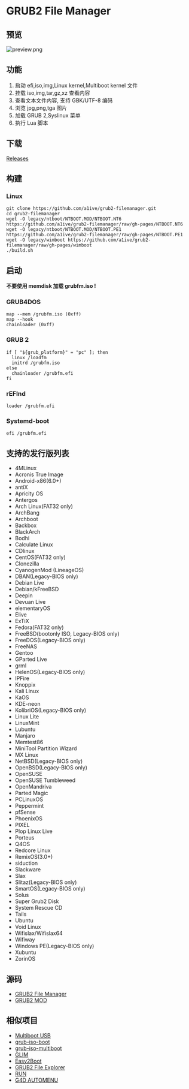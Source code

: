 # GRUB2 File Manager 
## 预览 
![preview.png](https://github.com/a1ive/grub2-filemanager/raw/gh-pages/preview.png)

## 功能 
1. 启动 efi,iso,img,Linux kernel,Multiboot kernel 文件
2. 挂载 iso,img,tar,gz,xz 查看内容 
3. 查看文本文件内容, 支持 GBK/UTF-8 编码 
4. 浏览 jpg,png,tga 图片 
5. 加载 GRUB 2,Syslinux 菜单 
6. 执行 Lua 脚本 

## 下载 
[Releases](https://github.com/a1ive/grub2-filemanager/releases) 

## 构建 
### Linux 
```shell
git clone https://github.com/a1ive/grub2-filemanager.git
cd grub2-filemanager
wget -O legacy/ntboot/NTBOOT.MOD/NTBOOT.NT6 https://github.com/a1ive/grub2-filemanager/raw/gh-pages/NTBOOT.NT6
wget -O legacy/ntboot/NTBOOT.MOD/NTBOOT.PE1 https://github.com/a1ive/grub2-filemanager/raw/gh-pages/NTBOOT.PE1
wget -O legacy/wimboot https://github.com/a1ive/grub2-filemanager/raw/gh-pages/wimboot
./build.sh
```

## 启动 
**不要使用 memdisk 加载 grubfm.iso !**  
### GRUB4DOS 
```
map --mem /grubfm.iso (0xff)
map --hook
chainloader (0xff)
```
### GRUB 2
```
if [ "${grub_platform}" = "pc" ]; then
  linux /loadfm  
  initrd /grubfm.iso  
else
  chainloader /grubfm.efi
fi
```
### rEFInd 
```
loader /grubfm.efi
```
### Systemd-boot 
```
efi /grubfm.efi
```

## 支持的发行版列表 
*    4MLinux
*    Acronis True Image
*    Android-x86(6.0+)
*    antiX
*    Apricity OS
*    Antergos
*    Arch Linux(FAT32 only)
*    ArchBang
*    Archboot
*    Backbox
*    BlackArch
*    Bodhi
*    Calculate Linux
*    CDlinux
*    CentOS(FAT32 only)
*    Clonezilla
*    CyanogenMod (LineageOS)
*    DBAN(Legacy-BIOS only)
*    Debian Live
*    Debian/kFreeBSD
*    Deepin
*    Devuan Live
*    elementaryOS
*    Elive
*    ExTiX
*    Fedora(FAT32 only)
*    FreeBSD(bootonly ISO, Legacy-BIOS only)
*    FreeDOS(Legacy-BIOS only)
*    FreeNAS
*    Gentoo
*    GParted Live
*    grml
*    HelenOS(Legacy-BIOS only)
*    IPFire
*    Knoppix
*    Kali Linux
*    KaOS
*    KDE-neon
*    KolibriOS(Legacy-BIOS only)
*    Linux Lite
*    LinuxMint
*    Lubuntu
*    Manjaro
*    Memtest86
*    MiniTool Partition Wizard
*    MX Linux
*    NetBSD(Legacy-BIOS only)
*    OpenBSD(Legacy-BIOS only)
*    OpenSUSE
*    OpenSUSE Tumbleweed
*    OpenMandriva
*    Parted Magic
*    PCLinuxOS
*    Peppermint
*    pfSense
*    PhoenixOS
*    PIXEL
*    Plop Linux Live
*    Porteus
*    Q4OS
*    Redcore Linux
*    RemixOS(3.0+)
*    siduction
*    Slackware
*    Slax
*    Slitaz(Legacy-BIOS only)
*    SmartOS(Legacy-BIOS only)
*    Solus
*    Super Grub2 Disk
*    System Rescue CD
*    Tails
*    Ubuntu
*    Void Linux
*    Wifislax/Wifislax64
*    Wifiway
*    Windows PE(Legacy-BIOS only)
*    Xubuntu
*    ZorinOS

## 源码 
*	[GRUB2 File Manager](https://github.com/a1ive/grub2-filemanager)  
*	[GRUB2 MOD](https://github.com/a1ive/grub2-mod) 

## 相似项目 
*	[Multiboot USB](http://mbusb.aguslr.com/) 
*	[grub-iso-boot](https://github.com/Jimmy-Z/grub-iso-boot) 
*	[grub-iso-multiboot](https://github.com/mpolitzer/grub-iso-multiboot) 
*	[GLIM](https://github.com/thias/glim) 
*	[Easy2Boot](http://www.easy2boot.com/) 
*	[GRUB2 File Explorer](http://bbs.wuyou.net/forum.php?mod=viewthread&tid=320715) 
*	[RUN](http://bbs.wuyou.net/forum.php?mod=viewthread&tid=191301) 
*	[G4D AUTOMENU](http://bbs.wuyou.net/forum.php?mod=viewthread&tid=203607) 
